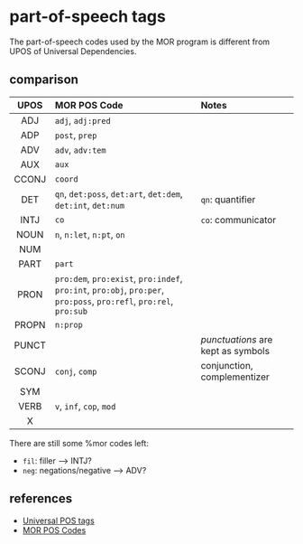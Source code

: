 # part-of-speech tags

The part-of-speech codes used by the MOR program is different from UPOS of Universal Dependencies. 

## comparison

|**UPOS**|**MOR POS Code**                          |**Notes**|
|:------:|:-----------------------------------------|:--------|
|ADJ    |`adj`, `adj:pred`                          |         |
|ADP    |`post`, `prep`                             |         |
|ADV    |`adv`, `adv:tem`                           |         |
|AUX    |`aux`                                      |         |
|CCONJ  |`coord`                                    |         |
|DET    |`qn`, `det:poss`, `det:art`, `det:dem`, `det:int`, `det:num`|`qn`: quantifier|
|INTJ   |`co`                                       |`co`: communicator|
|NOUN   |`n`, `n:let`, `n:pt`, `on`                 |         |
|NUM    |                                           |         |
|PART   |`part`                                     |         |
|PRON   |`pro:dem`, `pro:exist`, `pro:indef`, `pro:int`, `pro:obj`, `pro:per`, `pro:poss`, `pro:refl`, `pro:rel`, `pro:sub`         |         |
|PROPN  |`n:prop`                                   |         |
|PUNCT  |                                           |*punctuations* are kept as symbols|
|SCONJ  |`conj`, `comp`                             |conjunction, complementizer|
|SYM    |                                           |         |
|VERB   |`v`, `inf`, `cop`, `mod`                   |         |
|X      |                                           |         |

There are still some %mor codes left:

- `fil`: filler  --> INTJ?
- `neg`: negations/negative --> ADV?

## references

- [Universal POS tags](https://universaldependencies.org/u/pos/index.html)
- [MOR POS Codes](https://talkbank.org/manuals/MOR.html#_Toc65933283)
